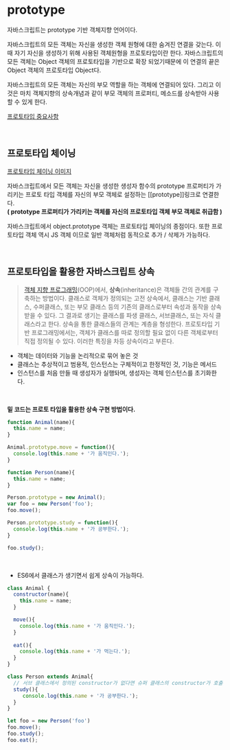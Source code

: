 # prototype

자바스크립트는 prototype 기반 객체지향 언어이다.

자바스크립트의 모든 객체는 자신을 생성한 객체 원형에 대한 숨겨진 연결을 갖는다. 이때 자기 자신을 생성하기 위해 사용된 객체원형을 프로토타입이란 한다. 자바스크립트의 모든 객체는 Object 객체의 프로토타입을 기반으로 확장 되었기때문에 이 연결의 끝은 Object 객체의 프로토타입 Object다.

자바스크립트의 모든 객체는 자신의 부모 역할을 하는 객체에 연결되어 있다. 그리고 이것은 마치 객체지향의 상속개념과 같이 부모 객체의 프로퍼티, 메소드를 상속받아 사용할 수 있게 한다.

[프로토타입 중요사항](http://insanehong.kr/post/javascript-prototype/)

<br/>

## 프로토타입 체이닝

[프로토타입 체이닝 이미지](https://www.google.co.kr/search?q=%ED%94%84%EB%A1%9C%ED%86%A0%ED%83%80%EC%9E%85+%EC%B2%B4%EC%9D%B4%EB%8B%9D&newwindow=1&source=lnms&tbm=isch&sa=X&ved=0ahUKEwju18O7-MzaAhXDULwKHa51BCEQ_AUICigB&biw=1440&bih=803#imgrc=hMqnLUY-pCzA9M:)

자바스크립트에서 모든 객체는 자신을 생성한 생성자 함수의 prototype 프로퍼티가 가리키는 프로토 타입 객체를 자신의 부모 객체로 설정하는 [[prototype]]링크로 연결한다.   
**( prototype 프로퍼티가 가리키는 객체를 자신의 프로토타입 객체 부모 객체로 취급함 )**

자바스크립트에서 object.prototype 객체는 프로토타입 체이닝의 종점이다. 또한 프로토타입 객체 역시 JS 객체 이므로 일반 객체처럼 동적으로 추가 / 삭제가 가능하다.

<br/>

## 프로토타입을 활용한 자바스크립트 상속

> [객체 지향 프로그래밍](https://ko.wikipedia.org/wiki/%EA%B0%9D%EC%B2%B4_%EC%A7%80%ED%96%A5_%ED%94%84%EB%A1%9C%EA%B7%B8%EB%9E%98%EB%B0%8D)(OOP)에서, **상속**(inheritance)은 객체들 간의 관계를 구축하는 방법이다. 클래스로 객체가 정의되는 고전 상속에서, 클래스는 기반 클래스, 수퍼클래스, 또는 부모 클래스 등의 기존의 클래스로부터 속성과 동작을 상속받을 수 있다. 그 결과로 생기는 클래스를 파생 클래스, 서브클래스, 또는 자식 클래스라고 한다. 상속을 통한 클래스들의 관계는 계층을 형성한다. 프로토타입 기반 프로그래밍에서는, 객체가 클래스를 따로 정의할 필요 없이 다른 객체로부터 직접 정의될 수 있다. 이러한 특징을 차등 상속이라고 부른다.

- 객체는 데이터와 기능을 논리적으로 묶어 놓은 것
- 클래스는 추상적이고 범용적, 인스턴스는 구체적이고 한정적인 것, 기능은 메서드
- 인스턴스를 처음 만들 때 생성자가 실행돠며, 생성자는 객체 인스턴스를 초기화한다.

<br/>

**밑 코드는 프로토 타입을 활용한 상속 구현 방법이다.**

```javascript
function Animal(name){
  this.name = name;
}

Animal.prototype.move = function(){
  console.log(this.name + '가 움직인다.');
}

function Person(name){
  this.name = name;
}

Person.prototype = new Animal();
var foo = new Person('foo');
foo.move();

Person.prototype.study = function(){
  console.log(this.name + '가 공부한다.');
}

foo.study();
```

<br/>

- ES6에서 클래스가 생기면서 쉽게 상속이 가능하다.

```javascript
class Animal {
  constructor(name){
    this.name = name;
  }

  move(){
    console.log(this.name + '가 움직인다.');
  }
  
  eat(){
    console.log(this.name + '가 먹는다.');
  }
}

class Person extends Animal{  
  // 서브 클래스에서 정의된 constructor가 없다면 슈퍼 클래스의 constructor가 호출된다.
  study(){
     console.log(this.name + '가 공부한다.');
  }
}

let foo = new Person('foo')
foo.move();
foo.study();
foo.eat();
```